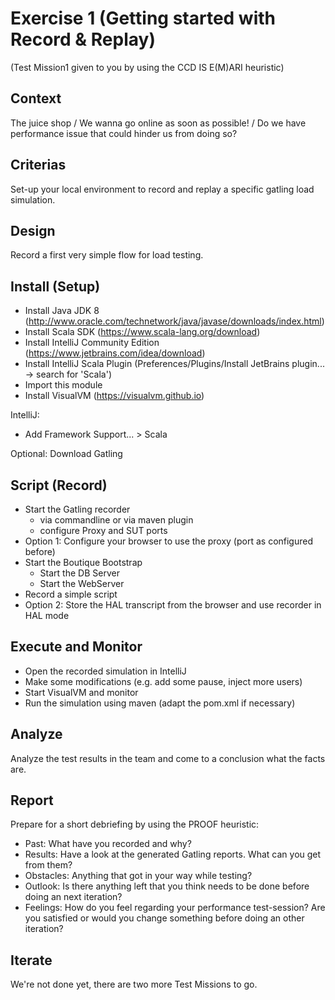 Exercise 1 (Getting started with Record & Replay)
==========
(Test Mission1 given to you by using the CCD IS E(M)ARI heuristic)

Context
---------------
The juice shop / We wanna go online as soon as possible! / Do we have performance issue that could hinder us from doing so?

Criterias
---------------
Set-up your local environment to record and replay a specific gatling load simulation.

Design
---------------
Record a first very simple flow for load testing.

Install (Setup)
---------------
- Install Java JDK 8 (http://www.oracle.com/technetwork/java/javase/downloads/index.html)
- Install Scala SDK (https://www.scala-lang.org/download)
- Install IntelliJ Community Edition (https://www.jetbrains.com/idea/download)
- Install IntelliJ Scala Plugin (Preferences/Plugins/Install JetBrains plugin... -> search for 'Scala')
- Import this module
- Install VisualVM (https://visualvm.github.io)

IntelliJ:
 - Add Framework Support... > Scala 

Optional: Download Gatling

Script (Record)
---------------
- Start the Gatling recorder
   - via commandline or via maven plugin
   - configure Proxy and SUT ports
- Option 1: Configure your browser to use the proxy (port as configured before)
- Start the Boutique Bootstrap
  - Start the DB Server
  - Start the WebServer
- Record a simple script
- Option 2: Store the HAL transcript from the browser and use recorder in HAL mode

Execute and Monitor
---------------
- Open the recorded simulation in IntelliJ
- Make some modifications (e.g. add some pause, inject more users)
- Start VisualVM and monitor 
- Run the simulation using maven (adapt the pom.xml if necessary)

Analyze
---------------
Analyze the test results in the team and come to a conclusion what the facts are.

Report
---------------
Prepare for a short debriefing by using the PROOF heuristic:
- Past: What have you recorded and why?
- Results: Have a look at the generated Gatling reports. What can you get from them?
- Obstacles: Anything that got in your way while testing? 
- Outlook: Is there anything left that you think needs to be done before doing an next iteration?
- Feelings: How do you feel regarding your performance test-session? Are you satisfied or would you change something before doing an other iteration?

Iterate
---------------
We're not done yet, there are two more Test Missions to go.